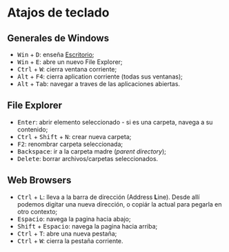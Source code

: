 # Atajos de teclado

## Generales de Windows

- <kbd>Win</kbd> + <kbd>D</kbd>: enseña [Escritorio](https://en.wikipedia.org/wiki/Desktop_metaphor);
- <kbd>Win</kbd> + <kbd>E</kbd>: abre un nuevo File Explorer;
- <kbd>Ctrl</kbd> + <kbd>W</kbd>: cierra ventana corriente;
- <kbd>Alt</kbd> + <kbd>F4</kbd>: cierra aplication corriente (todas sus ventanas);
- <kbd>Alt</kbd> + <kbd>Tab</kbd>: navegar a traves de las aplicaciones abiertas.

## File Explorer

- <kbd>Enter</kbd>: abrir elemento seleccionado - si es una carpeta, navega a su contenido;
- <kbd>Ctrl</kbd> + <kbd>Shift</kbd> + <kbd>N</kbd>: crear nueva carpeta;
- <kbd>F2</kbd>: renombrar carpeta seleccionada;
- <kbd>Backspace</kbd>: ir a la carpeta madre (_parent directory_);
- <kbd>Delete</kbd>: borrar archivos/carpetas seleccionados.

## Web Browsers

- <kbd>Ctrl</kbd> + <kbd>L</kbd>: lleva a la barra de dirección (Address **L**ine). Desde allí podemos digitar una nueva dirección, o copiár la actual para pegarla en otro contexto;
- <kbd>Espacio</kbd>: navega la pagina hacia abajo;
- <kbd>Shift</kbd> + <kbd>Espacio</kbd>: navega la pagina hacia arriba;
- <kbd>Ctrl</kbd> + <kbd>T</kbd>: abre una nueva pestaña;
- <kbd>Ctrl</kbd> + <kbd>W</kbd>: cierra la pestaña corriente.
